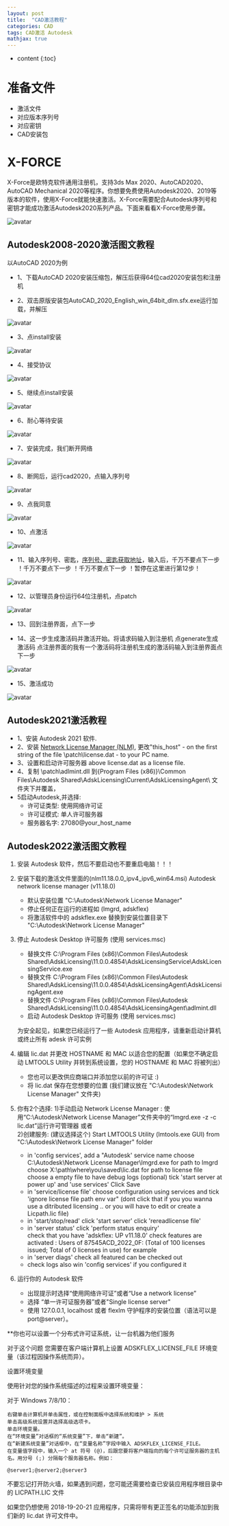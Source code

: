 ```yaml
---
layout: post
title:  "CAD激活教程"
categories: CAD
tags: CAD激活 Autodesk
mathjax: true
---
```


* content
{:toc}


# 准备文件

* 激活文件
* 对应版本序列号
* 对应密钥
* CAD安装包

# X-FORCE

X-Force是欧特克软件通用注册机，支持3ds Max 2020、AutoCAD2020、AutoCAD Mechanical  2020等程序。你想要免费使用Autodesk2020、2019等版本的软件，使用X-Force就能快速激活。X-Force需要配合Autodesk序列号和密钥才能成功激活Autodesk2020系列产品。下面来看看X-Force使用步骤。</p>
![avatar](/image/xforce.jpg)


## Autodesk2008-2020激活图文教程

以AutoCAD 2020为例 

* 1、下载AutoCAD 2020安装压缩包，解压后获得64位cad2020安装包和注册机 

* 2、双击原版安装包AutoCAD_2020_English_win_64bit_dlm.sfx.exe运行加载，并解压 

![avatar](/image/cad1.jpg)

* 3、点install安装 

![avatar](/image/cad2.jpg)

* 4、接受协议 

![avatar](/image/cad3.jpg)

* 5、继续点install安装 

![avatar](/image/cad4.jpg)

* 6、耐心等待安装 

![avatar](/image/cad5.jpg)

* 7、安装完成，我们断开网络 


![avatar](/image/cad6.jpg)

* 8、断网后，运行cad2020，点输入序列号 

![avatar](/image/cad7.jpg)

* 9、点我同意 

![avatar](/image/cad8.jpg)

* 10、点激活 

![avatar](/image/cad9.jpg)

* 11、输入序列号、密匙，[序列号、密匙获取地址](/download/#cad-激活文件下载)，输入后，千万不要点下一步 ！千万不要点下一步 ！千万不要点下一步 ！暂停在这里进行第12步！

![avatar](/image/cad10.jpg)

* 12、以管理员身份运行64位注册机，点patch 

![avatar](/image/cad11.jpg)

* 13、回到注册界面，点下一步 

* 14、这一步生成激活码并激活开始。将请求码输入到注册机 点generate生成激活码  点注册界面的我有一个激活码将注册机生成的激活码输入到注册界面点下一步 

![avatar](/image/cad12.jpg)

* 15、激活成功 

![avatar](/image/cad13.jpg)

## Autodesk2021激活教程

* 1、安装 Autodesk 2021 软件.
* 2、安装 [Network License Manager (NLM)](/NLM), 更改"this_host" - on the first string of the file
			\patch\license.dat - to your PC name.
* 3、设置和启动许可服务器
			above license.dat as a license file.
* 4、复制  \patch\adlmint.dll 到{Program Files (x86)}\Common Files\Autodesk Shared\AdskLicensing\Current\AdskLicensingAgent\ 文件夹下并覆盖，
* 5启动Autodesk,并选择:
   - 许可证类型: 使用网络许可证
   - 许可证模式: 单人许可服务器
   - 服务器名字: 27080@your_host_name
			
## Autodesk2022激活图文教程

1. 安装 Autodesk 软件，然后不要启动也不要重启电脑！！！

2. 安装下载的激活文件里面的(nlm11.18.0.0_ipv4_ipv6_win64.msi) Autodesk network license manager (v11.18.0) 
    - 默认安装位置 "C:\Autodesk\Network License Manager"
    - 停止任何正在运行的进程如 (lmgrd, adskflex) 
    - 将激活软件中的 adskflex.exe 替换到安装位置目录下 "C:\Autodesk\Network License Manager"
 
3.  停止 Autodesk Desktop 许可服务 (使用 services.msc)
    - 替换文件 C:\Program Files (x86)\Common Files\Autodesk Shared\AdskLicensing\11.0.0.4854\AdskLicensingService\AdskLicensingService.exe 
    - 替换文件 C:\Program Files (x86)\Common Files\Autodesk Shared\AdskLicensing\11.0.0.4854\AdskLicensingAgent\AdskLicensingAgent.exe 
    - 替换文件 C:\Program Files (x86)\Common Files\Autodesk Shared\AdskLicensing\11.0.0.4854\AdskLicensingAgent\adlmint.dll
    - 启动 Autodesk Desktop 许可服务 (使用 services.msc)

    为安全起见，如果您已经运行了一些 Autodesk 应用程序，请重新启动计算机或终止所有 adesk 许可实例

4. 编辑 lic.dat 并更改 HOSTNAME 和 MAC 以适合您的配置（如果您不确定启动 LMTOOLS Utility 并转到系统设置，您的 HOSTNAME 和 MAC 将被列出）
   - 您也可以更改供应商端口并添加您以前的许可证 :)
   - 将 lic.dat 保存在您想要的位置 (我们建议放在 "C:\Autodesk\Network License Manager" 文件夹)


5. 你有2个选择:
    1)手动启动 Network License Manager :
    使用“C:\Autodesk\Network License Manager”文件夹中的“lmgrd.exe -z -c lic.dat”运行许可管理器
    或者  
    2)创建服务: (建议选择这个)
     Start LMTOOLS Utility (lmtools.exe GUI) from "C:\Autodesk\Network License Manager" folder
   - in 'config services', add a "Autodesk' service name
                           choose C:\Autodesk\Network License Manager\lmgrd.exe for path to lmgrd
                           choose X:\path\where\you\saved\lic.dat for path to license file
                           choose a empty file to have debug logs (optional)
                           tick 'start server at power up' and 'use services'
                           Click Save
   - in 'service/license file' choose configuration using services and tick 'ignore license file path env var" (dont click that if you 
                               you wanna use a ditributed licensing .. or you will have to edit or create a Licpath.lic file)                 
   - in 'start/stop/read' click 'start server'
                          click 'rereadlicense file'
   - in 'server status' click 'perform status enquiry'   
                        check that you have 'adskflex: UP v11.18.0'
                        check features are activated : Users of 87545ACD_2022_0F:  (Total of 100 licenses issued;  Total of 0 licenses in use) for example
   - in 'server diags' check all featured can be checked out 
   - check logs also win 'config services' if you configured it

6. 运行你的 Autodesk 软件
   - 出现提示时选择“使用网络许可证”或者“Use a network license”
   - 选择 “单一许可证服务器”或者"Single license server"
   - 使用 127.0.0.1, localhost 或者 flexlm 守护程序的安装位置（语法可以是 port@server）。 


**你也可以设置一个分布式许可证系统，让一台机器为他们服务

对于这个问题
您需要在客户端计算机上设置 ADSKFLEX_LICENSE_FILE 环境变量（该过程因操作系统而异）。

设置环境变量

使用针对您的操作系统描述的过程来设置环境变量：

对于 Windows 7/8/10：

    右键单击计算机并单击属性，或在控制面板中选择系统和维护 > 系统
    单击高级系统设置并选择高级选项卡。
    单击环境变量。
    在“环境变量”对话框的“系统变量”下，单击“新建”。
    在“新建系统变量”对话框中，在“变量名称”字段中输入 ADSKFLEX_LICENSE_FILE。
    在变量值字段中，输入一个 at 符号 (@)，后跟您要将客户端指向的每个许可证服务器的主机名。用分号 (;) 分隔每个服务器名称。例如：

    @server1;@server2;@server3

不要忘记打开防火墙，如果遇到问题，您可能还需要检查已安装应用程序根目录中的 LICPATH.LIC 文件


如果您仍想使用 2018-19-20-21 应用程序，只需将带有更正签名的功能添加到我们新的 lic.dat 许可文件中。
 



